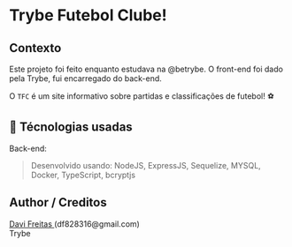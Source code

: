 # Trybe Futebol Clube!

## Contexto
Este projeto foi feito enquanto estudava na @betrybe. O front-end foi dado pela Trybe, fui encarregado do back-end.

O `TFC` é um site informativo sobre partidas e classificações de futebol! ⚽️

## :wrench: Técnologias usadas

Back-end:
  > Desenvolvido usando: NodeJS, ExpressJS, Sequelize, MYSQL, Docker, TypeScript, bcryptjs
## Author / Creditos
<p><a href="https://github.com/datavinny">Davi Freitas </a>(df828316@gmail.com)
  <br>
Trybe</p>

